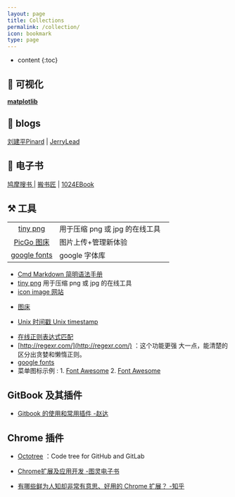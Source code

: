 ```yaml
---
layout: page
title: Collections
permalink: /collection/
icon: bookmark
type: page
---
```


* content
{:toc}


## 📝 可视化

[**matplotlib**](https://hg1227.github.io/matplotlib/) 

## 📰 blogs

[刘建平Pinard](https://www.cnblogs.com/pinard/)  \| [JerryLead](https://www.cnblogs.com/jerrylead/) 

## 📖 电子书 

[鸠摩搜书 ](https://www.jiumodiary.com/)  \| [搬书匠](http://www.banshujiang.cn/)  \| [1024EBook](http://www.1024ebook.com/) 






## ⚒  工具

<table width="800"  >
        <tr>           
           <td align="center" width="30%"><a href="https://tinypng.com/">tiny png</a> </td>
           <td align="left" width="70%"> 用于压缩 png 或 jpg 的在线工具 </td>
        </tr>
       <tr>           
           <td align="center" width="30%"><a href="https://github.com/Molunerfinn/PicGo/releases">PicGo 图床</a> </td>
           <td align="left" width="70%"> 图片上传+管理新体验 </td>
        </tr> 
        <tr>           
           <td align="center" width="30%"><a href="https://fonts.google.com/">google fonts</a> </td>
           <td align="left" width="70%"> google 字体库 </td>
        </tr>
</table>

- [Cmd Markdown 简明语法手册](https://www.zybuluo.com/mdeditor?url=https%3A%2F%2Fwww.zybuluo.com%2Fstatic%2Feditor%2Fmd-help.markdown#12)
- [tiny png](https://tinypng.com/)         用于压缩 png 或 jpg 的在线工具
- [icon image 网站](https://hg1227.github.io/2019/12/07/整理的一些工具/)

* [图床 ](https://sm.ms/) 

* [Unix 时间戳 Unix timestamp](http://tool.chinaz.com/Tools/unixtime.aspx)

- [在线正则表达式匹配](https://regex101.com/)
- [http://regexr.com/](http://regexr.com/) ：这个功能更强 大一点，能清楚的区分出贪婪和懒惰正则。
- [google fonts](https://fonts.google.com/) 
- 菜单图标示例 : 1. [Font Awesome](https://www.bootcss.com/p/font-awesome/) 2. [Font Awesome](http://www.fontawesome.cn/) 





## GitBook 及其插件

* [Gitbook 的使用和常用插件 -赵达](http://zhaoda.net/2015/11/09/gitbook-plugins/) 

## Chrome 插件
- [Octotree](https://chrome.google.com/webstore/detail/octotree/bkhaagjahfmjljalopjnoealnfndnagc) ：Code tree for GitHub and GitLab

* [Chrome扩展及应用开发 -图灵电子书](http://www.ituring.com.cn/minibook/950)

* [有哪些鲜为人知却非常有意思、好用的 Chrome 扩展？ -知乎](https://www.zhihu.com/question/23228162#answer-28057391) 








